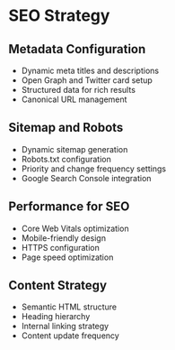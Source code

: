 # SEO Strategy

## Metadata Configuration
- Dynamic meta titles and descriptions
- Open Graph and Twitter card setup
- Structured data for rich results
- Canonical URL management

## Sitemap and Robots
- Dynamic sitemap generation
- Robots.txt configuration
- Priority and change frequency settings
- Google Search Console integration

## Performance for SEO
- Core Web Vitals optimization
- Mobile-friendly design
- HTTPS configuration
- Page speed optimization

## Content Strategy
- Semantic HTML structure
- Heading hierarchy
- Internal linking strategy
- Content update frequency

